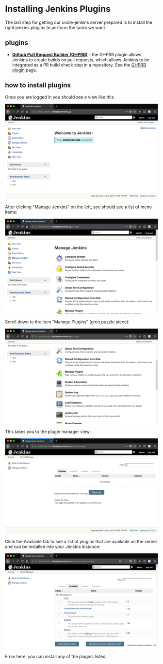 # Installing Jenkins Plugins

The last step for getting our uncle-jenkins server prepared
is to install the right jenkins plugins to perform the tasks
we want.

## plugins

* [**Github Pull Request Builder (GHPRB)**](plugins_ghprb.md) - the GHPRB
  plugin allows Jenkins to create builds on pull requests, which allows Jenkins
  to be integrated as a PR build check step in a repository. See the
  [GHPRB plugin](plugins_ghprb.md) page.

## how to install plugins

Once you are logged in you should see a view like this:

![Jenkins home page](images/jenkins-login-post.png)

After clicking "Manage Jenkins" on the left, you should see a list of menu items:

![Manage Jenkins page](images/jenkins-manage.png)

Scroll down to the item "Manage Plugins" (gren puzzle piece):

![Manage Plugins item on Manage Jenkins page](images/jenkins-manage-2.png)

This takes you to the plugin manager view:

![Plugin Manager page](images/jenkins-pm.png)

Click the Available tab to see a list of plugins that are available on the
server and can be installed into your Jenkins instance:

![Available tab of Plugin Manager page](images/jenkins-pm-avail.png)

From here, you can install any of the plugins listed.

